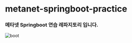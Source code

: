 # metanet-springboot-practice

### 메타넷 Springboot 연습 레파지토리 입니다.

![boot](https://user-images.githubusercontent.com/106860598/226511374-580e1b3b-c034-4587-8aa6-45574f4501cd.png)
